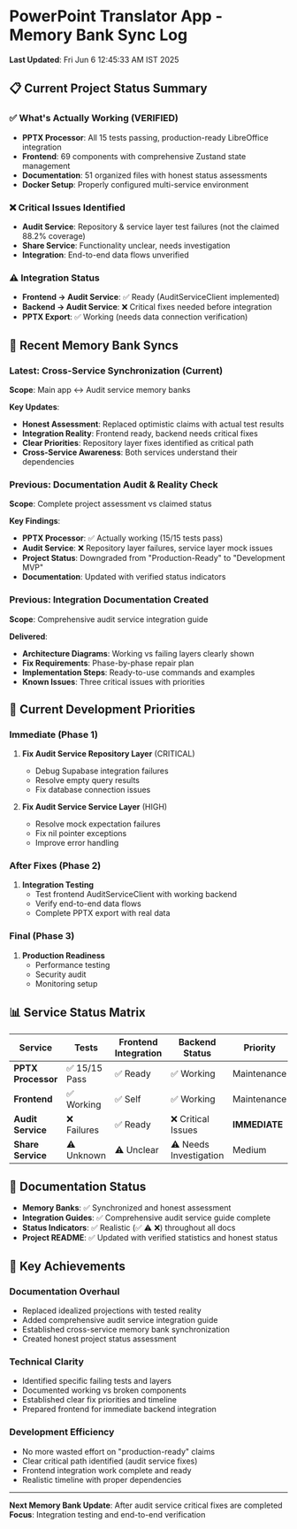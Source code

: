 # PowerPoint Translator App - Memory Bank Sync Log

**Last Updated**: Fri Jun 6 12:45:33 AM IST 2025

## 📋 Current Project Status Summary

### ✅ **What's Actually Working (VERIFIED)**
- **PPTX Processor**: All 15 tests passing, production-ready LibreOffice integration
- **Frontend**: 69 components with comprehensive Zustand state management
- **Documentation**: 51 organized files with honest status assessments
- **Docker Setup**: Properly configured multi-service environment

### ❌ **Critical Issues Identified**
- **Audit Service**: Repository & service layer test failures (not the claimed 88.2% coverage)
- **Share Service**: Functionality unclear, needs investigation
- **Integration**: End-to-end data flows unverified

### ⚠️ **Integration Status**
- **Frontend → Audit Service**: ✅ Ready (AuditServiceClient implemented)
- **Backend → Audit Service**: ❌ Critical fixes needed before integration
- **PPTX Export**: ✅ Working (needs data connection verification)

## 🔄 Recent Memory Bank Syncs

### **Latest: Cross-Service Synchronization (Current)**
**Scope**: Main app ↔ Audit service memory banks

**Key Updates**:
- **Honest Assessment**: Replaced optimistic claims with actual test results
- **Integration Reality**: Frontend ready, backend needs critical fixes
- **Clear Priorities**: Repository layer fixes identified as critical path
- **Cross-Service Awareness**: Both services understand their dependencies

### **Previous: Documentation Audit & Reality Check**
**Scope**: Complete project assessment vs claimed status

**Key Findings**:
- **PPTX Processor**: ✅ Actually working (15/15 tests pass)
- **Audit Service**: ❌ Repository layer failures, service layer mock issues
- **Project Status**: Downgraded from "Production-Ready" to "Development MVP"
- **Documentation**: Updated with verified status indicators

### **Previous: Integration Documentation Created**
**Scope**: Comprehensive audit service integration guide

**Delivered**:
- **Architecture Diagrams**: Working vs failing layers clearly shown
- **Fix Requirements**: Phase-by-phase repair plan
- **Implementation Steps**: Ready-to-use commands and examples
- **Known Issues**: Three critical issues with priorities

## 🎯 Current Development Priorities

### **Immediate (Phase 1)**
1. **Fix Audit Service Repository Layer** (CRITICAL)
   - Debug Supabase integration failures
   - Resolve empty query results
   - Fix database connection issues

2. **Fix Audit Service Service Layer** (HIGH)
   - Resolve mock expectation failures
   - Fix nil pointer exceptions
   - Improve error handling

### **After Fixes (Phase 2)**
1. **Integration Testing**
   - Test frontend AuditServiceClient with working backend
   - Verify end-to-end data flows
   - Complete PPTX export with real data

### **Final (Phase 3)**
1. **Production Readiness**
   - Performance testing
   - Security audit
   - Monitoring setup

## 📊 Service Status Matrix

| Service | Tests | Frontend Integration | Backend Status | Priority |
|---------|-------|---------------------|----------------|----------|
| **PPTX Processor** | ✅ 15/15 Pass | ✅ Ready | ✅ Working | Maintenance |
| **Frontend** | ✅ Working | ✅ Self | ✅ Working | Maintenance |
| **Audit Service** | ❌ Failures | ✅ Ready | ❌ Critical Issues | **IMMEDIATE** |
| **Share Service** | ⚠️ Unknown | ⚠️ Unclear | ⚠️ Needs Investigation | Medium |

## 📝 Documentation Status

- **Memory Banks**: ✅ Synchronized and honest assessment
- **Integration Guides**: ✅ Comprehensive audit service guide complete
- **Status Indicators**: ✅ Realistic (✅ ⚠️ ❌) throughout all docs
- **Project README**: ✅ Updated with verified statistics and honest status

## 🔗 Key Achievements

### **Documentation Overhaul**
- Replaced idealized projections with tested reality
- Added comprehensive audit service integration guide
- Established cross-service memory bank synchronization
- Created honest project status assessment

### **Technical Clarity**
- Identified specific failing tests and layers
- Documented working vs broken components
- Established clear fix priorities and timeline
- Prepared frontend for immediate backend integration

### **Development Efficiency**
- No more wasted effort on "production-ready" claims
- Clear critical path identified (audit service fixes)
- Frontend integration work complete and ready
- Realistic timeline with proper dependencies

---

**Next Memory Bank Update**: After audit service critical fixes are completed  
**Focus**: Integration testing and end-to-end verification 